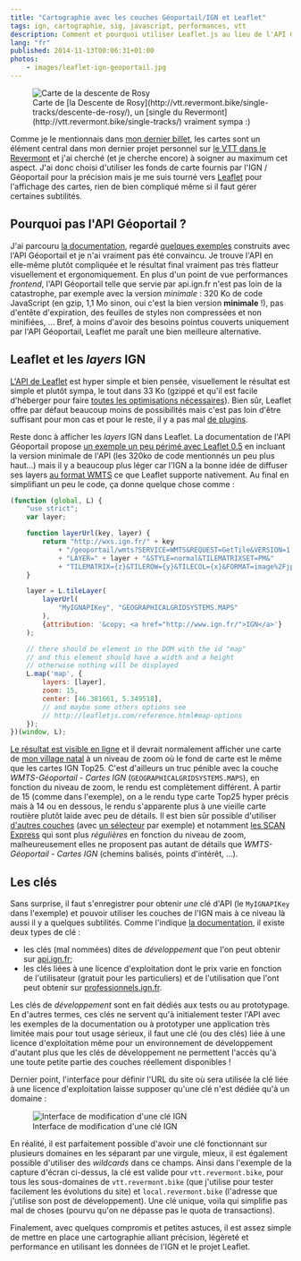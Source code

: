 ```yaml
---
title: "Cartographie avec les couches Géoportail/IGN et Leaflet"
tags: ign, cartographie, sig, javascript, performances, vtt
description: Comment et pourquoi utiliser Leaflet.js au lieu de l'API Géoportail seule pour afficher des cartes avec les fonds fournis par l'IGN.
lang: "fr"
published: 2014-11-13T00:06:31+01:00
photos:
    - images/leaflet-ign-geoportail.jpg
---
```


<figure class="object-center">
    <img src="/images/660x/leaflet-ign-geoportail.jpg" alt="Carte de la descente de
Rosy">
    <figcaption>Carte de [la Descente de
Rosy](http://vtt.revermont.bike/single-tracks/descente-de-rosy/), un [single du
Revermont](http://vtt.revermont.bike/single-tracks/) vraiment sympa :)</figcaption>
</figure>

Comme je le mentionnais dans [mon dernier billet](/post/vtt-revermont), les
cartes sont un élément central dans mon
dernier projet personnel sur [le VTT dans le
Revermont](http://vtt.revermont.bike/) et j'ai cherché (et je cherche encore) à
soigner au maximum cet aspect. J'ai donc choisi d'utiliser les fonds de carte
fournis par l'IGN / Géoportail pour la précision mais je me suis tourné vers
[Leaflet](http://leafletjs.com/) pour l'affichage des cartes, rien de bien
compliqué même si il faut gérer certaines subtilités.

## Pourquoi pas l'API Géoportail&nbsp;?

J'ai parcouru [la
documentation](http://api.ign.fr/tech-docs-js/fr/webmaster/js/integration_js.html),
regardé [quelques exemples](http://api.ign.fr/tech-docs-js/examples/) construits
avec l'API Géoportail et je n'ai vraiment pas été convaincu. Je trouve l'API en
elle-même plutôt compliquée et le résultat final vraiment pas très flatteur
visuellement et ergonomiquement. En plus d'un point de vue performances
*frontend*, l'API Géoportail telle que servie par api.ign.fr n'est pas loin de
la catastrophe, par exemple avec la version *minimale*&nbsp;: 320 Ko de code
JavaScript (en gzip, 1,1 Mo sinon, oui c'est la bien version
**minimale**&nbsp;!), pas d'entête d'expiration, des feuilles de styles non
compressées et non minifiées,&nbsp;... Bref, à moins d'avoir des besoins pointus
couverts uniquement par l'API Géoportail, Leaflet me paraît une bien meilleure
alternative.

## Leaflet et les *layers* IGN

[L'API de Leaflet](http://leafletjs.com/reference.html) est hyper simple et bien
pensée, visuellement le résultat est simple et plutôt sympa, le tout dans 33 Ko
(gzippé et qu'il est facile d'héberger pour faire [toutes les optimisations
nécessaires](/tag/performances)). Bien sûr, Leaflet offre par défaut beaucoup
moins de possibilités mais c'est pas loin d'être suffisant pour mon cas et pour
le reste, il y a pas mal [de plugins](http://leafletjs.com/plugins.html).

Reste donc à afficher les *layers* IGN dans Leaflet. La documentation de l'API
Géoportail propose [un exemple un peu périmé avec Leaflet
0.5](http://api.ign.fr/tech-docs-js/examples/geoportalLeaflet.html) en incluant
la version minimale de l'API (les 320ko de code mentionnés un peu plus haut...)
mais il y a beaucoup plus léger car l'IGN a la bonne idée de diffuser ses layers
[au format WMTS](http://georezo.net/wiki/main/standards/wmts) ce que Leaflet
supporte nativement. Au final en simplifiant un peu le code, ça donne quelque
chose comme&nbsp;:

```javascript
(function (global, L) {
    "use strict";
    var layer;

    function layerUrl(key, layer) {
        return "http://wxs.ign.fr/" + key
            + "/geoportail/wmts?SERVICE=WMTS&REQUEST=GetTile&VERSION=1.0.0&"
            + "LAYER=" + layer + "&STYLE=normal&TILEMATRIXSET=PM&"
            + "TILEMATRIX={z}&TILEROW={y}&TILECOL={x}&FORMAT=image%2Fjpeg";
    }

    layer = L.tileLayer(
        layerUrl(
            "MyIGNAPIKey", "GEOGRAPHICALGRIDSYSTEMS.MAPS"
        ),
        {attribution: '&copy; <a href="http://www.ign.fr/">IGN</a>'}
    );

    // there should be element in the DOM with the id "map"
    // and this element should have a width and a height
    // otherwise nothing will be displayed
    L.map('map', {
        layers: [layer],
        zoom: 15,
        center: [46.381661, 5.349518],
        // and maybe some others options see
        // http://leafletjs.com/reference.html#map-options       
    });
})(window, L);
```

[Le résultat est visible en ligne](/page/exemple-leaflet-layer-ign-geoportail)
et il devrait normalement afficher une carte de [mon village
natal](http://vtt.revermont.bike/tags/coligny/) à un niveau de zoom où le fond
de carte est le même que les cartes IGN Top25. C'est d'ailleurs un truc pénible
avec la couche *WMTS-Géoportail - Cartes IGN* (`GEOGRAPHICALGRIDSYSTEMS.MAPS`),
en fonction du niveau de zoom, le rendu est complètement différent. À partir de
15 (comme dans l'exemple), on a le rendu type carte Top25 hyper précis mais à 14
ou en dessous, le rendu s'apparente plus à une vieille carte routière plutôt
laide avec peu de détails. Il est bien sûr possible d'utiliser [d'autres
couches](http://api.ign.fr/tech-docs-js/fr/webmaster/layers.html#Noms_harmoniss_des_ressources_Goportail)
(avec [un sélecteur](http://leafletjs.com/reference.html#control-layers) par
exemple) et notamment [les SCAN
Express](http://professionnels.ign.fr/pyramide-scan-express) qui sont plus
*régulières* en fonction du niveau de zoom, malheureusement elles ne proposent
pas autant de détails que *WMTS-Géoportail - Cartes IGN* (chemins balisés,
points d'intérêt, ...).

## Les clés

Sans surprise, il faut s'enregistrer pour obtenir *une* clé d'API (le
`MyIGNAPIKey` dans l'exemple) et pouvoir utiliser les couches de l'IGN mais à ce
niveau là aussi il y a quelques subtilités. Comme l'indique [la
documentation](http://api.ign.fr/tech-docs-js/fr/developpeur/geodrm.html), il
existe deux types de clé&nbsp;:

* les clés (mal nommées) dites de *développement* que l'on peut obtenir sur
  [api.ign.fr](http://api.ign.fr/);
* les clés liées à une licence d'exploitation dont le prix varie en fonction de
  l'utilisateur (gratuit pour les particuliers) et de l'utilisation que l'ont
peut obtenir sur [professionnels.ign.fr](http://professionnels.ign.fr).

Les clés de *développement* sont en fait dédiés aux tests ou au prototypage. En
d'autres termes, ces clés ne servent qu'à initialement tester l'API avec les
exemples de la documentation ou à prototyper une application très limitée mais
pour tout usage sérieux, il faut une clé (ou des clés) liée à une licence
d'exploitation même pour un environnement de développement d'autant plus que les
clés de développement ne permettent l'accès qu'à une toute petite partie des
couches réellement disponibles&nbsp;!

Dernier point, l'interface pour définir l'URL du site où sera utilisée la clé
liée à une licence d'exploitation
laisse supposer qu'une clé n'est dédiée qu'à un domaine&nbsp;:

<figure class="object-center">
<img src="/images/ui-ign-cle-multi-domaine.png" alt="Interface de modification
d'une clé IGN" style="border: 1px solid #ccc">
    <figcaption>Interface de modification d'une clé IGN</figcaption>
</figure>

En réalité, il est parfaitement possible d'avoir une clé fonctionnant sur
plusieurs domaines en les séparant par une virgule, mieux, il est également
possible d'utiliser des *wildcards* dans ce champs.  Ainsi dans l'exemple de la
capture d'écran ci-dessus, la clé est valide pour `vtt.revermont.bike`, pour
tous les sous-domaines de `vtt.revermont.bike` (que j'utilise pour tester
facilement les évolutions du site) et `local.revermont.bike` (l'adresse que
j'utilise son post de développement). Une clé unique, voila qui simplifie pas
mal de choses (pourvu qu'on ne dépasse pas le quota de transactions).

Finalement, avec quelques compromis et petites astuces, il est assez simple
de mettre en place une cartographie alliant précision, légèreté et performance
 en utilisant les données de l'IGN et le projet Leaflet.
